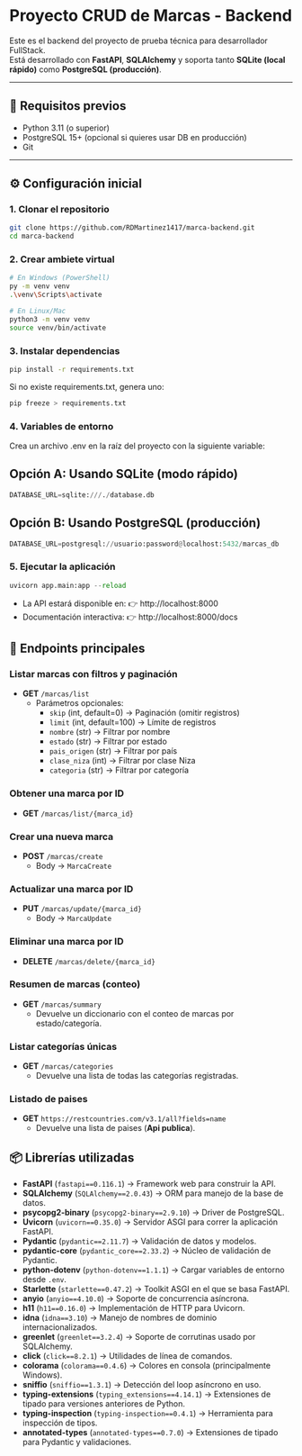 # Proyecto CRUD de Marcas - Backend

Este es el backend del proyecto de prueba técnica para desarrollador FullStack.  
Está desarrollado con **FastAPI**, **SQLAlchemy** y soporta tanto **SQLite (local rápido)** como **PostgreSQL (producción)**.

---

## 🚀 Requisitos previos
- Python 3.11 (o superior)
- PostgreSQL 15+ (opcional si quieres usar DB en producción)
- Git

---

## ⚙️ Configuración inicial

### 1. Clonar el repositorio
``` bash
git clone https://github.com/RDMartinez1417/marca-backend.git
cd marca-backend
```

### 2. Crear ambiete virtual
``` bash
# En Windows (PowerShell)
py -m venv venv
.\venv\Scripts\activate

# En Linux/Mac
python3 -m venv venv
source venv/bin/activate
```

### 3. Instalar dependencias
``` bash
pip install -r requirements.txt
```
Si no existe requirements.txt, genera uno:
``` bash
pip freeze > requirements.txt

```
### 4. Variables de entorno
Crea un archivo .env en la raíz del proyecto con la siguiente variable:
## Opción A: Usando SQLite (modo rápido)
``` python
DATABASE_URL=sqlite:///./database.db

```

## Opción B: Usando PostgreSQL (producción)
``` python
DATABASE_URL=postgresql://usuario:password@localhost:5432/marcas_db
```

### 5. Ejecutar la aplicación
``` python
uvicorn app.main:app --reload
```
- La API estará disponible en:
👉 http://localhost:8000
- Documentación interactiva:
👉 http://localhost:8000/docs

## 📌 Endpoints principales

### Listar marcas con filtros y paginación
- **GET** `/marcas/list`
  - Parámetros opcionales:
    - `skip` (int, default=0) → Paginación (omitir registros)
    - `limit` (int, default=100) → Límite de registros
    - `nombre` (str) → Filtrar por nombre
    - `estado` (str) → Filtrar por estado
    - `pais_origen` (str) → Filtrar por país
    - `clase_niza` (int) → Filtrar por clase Niza
    - `categoria` (str) → Filtrar por categoría

### Obtener una marca por ID
- **GET** `/marcas/list/{marca_id}`

### Crear una nueva marca
- **POST** `/marcas/create`
  - Body → `MarcaCreate`

### Actualizar una marca por ID
- **PUT** `/marcas/update/{marca_id}`
  - Body → `MarcaUpdate`

### Eliminar una marca por ID
- **DELETE** `/marcas/delete/{marca_id}`

### Resumen de marcas (conteo)
- **GET** `/marcas/summary`
  - Devuelve un diccionario con el conteo de marcas por estado/categoría.

### Listar categorías únicas
- **GET** `/marcas/categories`
  - Devuelve una lista de todas las categorías registradas.

### Listado de paises
- **GET** `https://restcountries.com/v3.1/all?fields=name`
  - Devuelve una lista de paises (**Api publica**).

## 📦 Librerías utilizadas

- **FastAPI** (`fastapi==0.116.1`) → Framework web para construir la API.  
- **SQLAlchemy** (`SQLAlchemy==2.0.43`) → ORM para manejo de la base de datos.  
- **psycopg2-binary** (`psycopg2-binary==2.9.10`) → Driver de PostgreSQL.  
- **Uvicorn** (`uvicorn==0.35.0`) → Servidor ASGI para correr la aplicación FastAPI.  
- **Pydantic** (`pydantic==2.11.7`) → Validación de datos y modelos.  
- **pydantic-core** (`pydantic_core==2.33.2`) → Núcleo de validación de Pydantic.  
- **python-dotenv** (`python-dotenv==1.1.1`) → Cargar variables de entorno desde `.env`.  
- **Starlette** (`starlette==0.47.2`) → Toolkit ASGI en el que se basa FastAPI.  
- **anyio** (`anyio==4.10.0`) → Soporte de concurrencia asíncrona.  
- **h11** (`h11==0.16.0`) → Implementación de HTTP para Uvicorn.  
- **idna** (`idna==3.10`) → Manejo de nombres de dominio internacionalizados.  
- **greenlet** (`greenlet==3.2.4`) → Soporte de corrutinas usado por SQLAlchemy.  
- **click** (`click==8.2.1`) → Utilidades de línea de comandos.  
- **colorama** (`colorama==0.4.6`) → Colores en consola (principalmente Windows).  
- **sniffio** (`sniffio==1.3.1`) → Detección del loop asíncrono en uso.  
- **typing-extensions** (`typing_extensions==4.14.1`) → Extensiones de tipado para versiones anteriores de Python.  
- **typing-inspection** (`typing-inspection==0.4.1`) → Herramienta para inspección de tipos.  
- **annotated-types** (`annotated-types==0.7.0`) → Extensiones de tipado para Pydantic y validaciones.  
